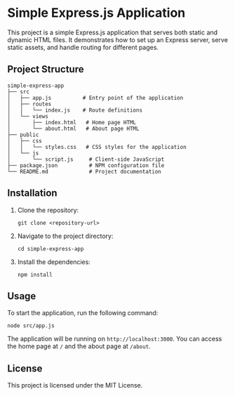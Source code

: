 # Simple Express.js Application

This project is a simple Express.js application that serves both static and dynamic HTML files. It demonstrates how to set up an Express server, serve static assets, and handle routing for different pages.

## Project Structure

```
simple-express-app
├── src
│   ├── app.js          # Entry point of the application
│   ├── routes
│   │   └── index.js    # Route definitions
│   └── views
│       ├── index.html   # Home page HTML
│       └── about.html   # About page HTML
├── public
│   ├── css
│   │   └── styles.css   # CSS styles for the application
│   └── js
│       └── script.js     # Client-side JavaScript
├── package.json          # NPM configuration file
└── README.md             # Project documentation
```

## Installation

1. Clone the repository:
   ```
   git clone <repository-url>
   ```
2. Navigate to the project directory:
   ```
   cd simple-express-app
   ```
3. Install the dependencies:
   ```
   npm install
   ```

## Usage

To start the application, run the following command:
```
node src/app.js
```

The application will be running on `http://localhost:3000`. You can access the home page at `/` and the about page at `/about`.

## License

This project is licensed under the MIT License.